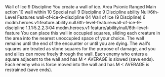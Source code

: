 <ability>
  <name>Wall of Ice</name>
  <cost>9 Discipline</cost>
  <flavor>You create a wall of ice.</flavor>
  <keywords>
    <keyword>Area</keyword>
    <keyword>Psionic</keyword>
    <keyword>Ranged</keyword>
  </keywords>
  <type>Main action</type>
  <distance>10 wall within 10</distance>
  <target>Special</target>
  <metadata>
    <class>null</class>
    <cost>9 Discipline</cost>
    <cost_amount>9</cost_amount>
    <cost_resource>Discipline</cost_resource>
    <feature_type>ability</feature_type>
    <file_dpath>Null/6th-Level Features</file_dpath>
    <item_id>wall-of-ice-9-discipline</item_id>
    <item_index>04</item_index>
    <item_name>Wall of Ice (9 Discipline)</item_name>
    <level>6</level>
    <scc>mcdm.heroes.v1:feature.ability.null.6th-level-feature:wall-of-ice-9-discipline</scc>
    <scdc>1.1.1:5.2.2.3:04</scdc>
    <source>mcdm.heroes.v1</source>
    <type>feature/ability/null/6th-level-feature</type>
  </metadata>
  <effects>
    <effect type="mundane">You can place this wall in occupied squares, sliding each creature in the area into the nearest unoccupied space of your choice. The wall remains until the end of the encounter or until you are dying. The wall&apos;s squares are treated as stone squares for the purpose of damage, and you and allies can move freely through the wall. Each enemy who enters a square adjacent to the wall and has M &lt; AVERAGE is slowed (save ends). Each enemy who is force moved into the wall and has M &lt; AVERAGE is restrained (save ends).</effect>
  </effects>
</ability>
